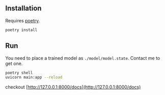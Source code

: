 

## Installation

Requires [poetry](https://python-poetry.org/docs/).

```bash
poetry install
```


## Run

You need to place a trained model as `./model/model.state`.
Contact me to get one.

```bash
poetry shell
uvicorn main:app --reload
```

checkout [http://127.0.0.1:8000/docs](http://127.0.0.1:8000/docs)
